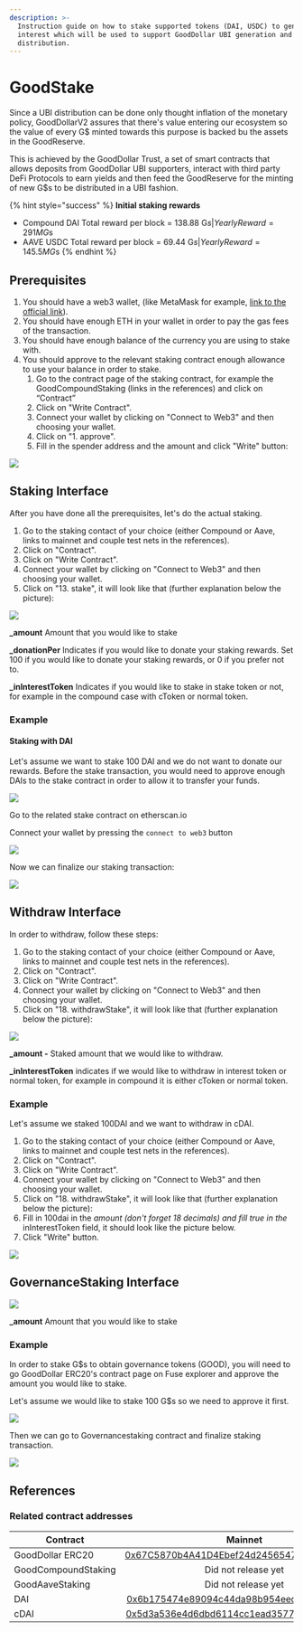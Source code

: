```yaml
---
description: >-
  Instruction guide on how to stake supported tokens (DAI, USDC) to generate
  interest which will be used to support GoodDollar UBI generation and
  distribution.
---
```


# GoodStake

Since a UBI distribution can be done only thought inflation of the monetary policy, GoodDollarV2 assures that there's value entering our ecosystem so the value of every G$ minted towards this purpose is backed bu the assets in the GoodReserve.

This is achieved by the GoodDollar Trust, a set of smart contracts that allows deposits from GoodDollar UBI supporters, interact with third party DeFi Protocols to earn yields and then feed the GoodReserve for the minting of new G$s to be distributed in a UBI fashion.

{% hint style="success" %}
**Initial staking rewards**

* Compound DAI Total reward per block = 138.88 G$s | Yearly Reward = 291M G$s
* AAVE USDC Total reward per block = 69.44 G$s | Yearly Reward = 145.5M G$s
{% endhint %}

## Prerequisites

1. You should have a web3 wallet, (like MetaMask for example, [link to the official link](https://www.google.com/url?q=https://metamask.io/\&sa=D\&source=editors\&ust=1634809220729000\&usg=AOvVaw3sIQw4vzOnSgl4wX-4lv4E)).
2. You should have enough ETH in your wallet in order to pay the gas fees of the transaction.
3. You should have enough balance of the currency you are using to stake with.
4. You should approve to the relevant staking contract enough allowance to use your balance in order to stake.
   1. Go to the contract page of the staking contract, for example the GoodCompoundStaking (links in the references) and click on “Contract”
   2. Click on "Write Contract".
   3. Connect your wallet by clicking on "Connect to Web3" and then choosing your wallet.
   4. Click on "1. approve".
   5. Fill in the spender address and the amount and click "Write" button:

![](<../.gitbook/assets/Screenshot 2021-09-20 at 21.33.25.png>)

## Staking Interface

After you have done all the prerequisites, let's do the actual staking.

1. Go to the staking contact of your choice (either Compound or Aave, links to mainnet and couple test nets in the references).
2. Click on "Contract".
3. Click on "Write Contract".
4. Connect your wallet by clicking on "Connect to Web3" and then choosing your wallet.
5. Click on "13. stake", it will look like that (further explanation below the picture):

![](<../.gitbook/assets/Screenshot 2021-09-20 at 21.25.52.png>)

**\_amount** Amount that you would like to stake

**\_donationPer** Indicates if you would like to donate your staking rewards. Set 100 if you would like to donate your staking rewards, or 0 if you prefer not to.

**\_inInterestToken** Indicates if you would like to stake in stake token or not, for example in the compound case with cToken or normal token.

### Example

#### Staking with DAI

Let's assume we want to stake 100 DAI and we do not want to donate our rewards. Before the stake transaction, you would need to approve enough DAIs to the stake contract in order to allow it to transfer your funds.

![](<../.gitbook/assets/Screenshot 2021-09-20 at 21.33.25.png>)

Go to the related stake contract on etherscan.io

Connect your wallet by pressing the `connect to web3` button&#x20;

![](<../.gitbook/assets/image (1).png>)

Now we can finalize our staking transaction:

![](<../.gitbook/assets/Screenshot 2021-09-20 at 21.37.30.png>)

## Withdraw Interface

In order to withdraw, follow these steps:

1. Go to the staking contact of your choice (either Compound or Aave, links to mainnet and couple test nets in the references).
2. Click on "Contract".
3. Click on "Write Contract".
4. Connect your wallet by clicking on "Connect to Web3" and then choosing your wallet.
5. Click on "18. withdrawStake", it will look like that (further explanation below the picture):

![](<../.gitbook/assets/Screenshot 2021-09-20 at 21.39.18.png>)

**\_amount -** Staked amount that we would like to withdraw.&#x20;

**\_inInterestToken** indicates if we would like to withdraw in interest token or normal token, for example in compound it is either cToken or normal token.

### Example

Let's assume we staked 100DAI and we want to withdraw in cDAI.

1. Go to the staking contact of your choice (either Compound or Aave, links to mainnet and couple test nets in the references).
2. Click on "Contract".
3. Click on "Write Contract".
4. Connect your wallet by clicking on "Connect to Web3" and then choosing your wallet.
5. Click on "18. withdrawStake", it will look like that (further explanation below the picture):
6. Fill in 100dai in the _amount (don't forget 18 decimals) and fill true in the_ inInterestToken field, it should look like the picture below.
7. Click "Write" button.

![](<../.gitbook/assets/Screenshot 2021-09-20 at 21.42.16.png>)



## **GovernanceStaking Interface**

![](<../.gitbook/assets/Screenshot 2021-09-21 at 19.59.07.png>)

**\_amount** Amount that you would like to stake

### Example

In order to stake G$s to obtain governance tokens (GOOD), you will need to go GoodDollar ERC20's contract page on Fuse explorer and approve the amount you would like to stake.

Let's assume we would like to stake 100 G$s so we need to approve it first.

![](<../.gitbook/assets/Screenshot 2021-09-22 at 12.46.56.png>)

Then we can go to Governancestaking contract and finalize staking transaction.

![](<../.gitbook/assets/Screenshot 2021-09-22 at 12.49.00.png>)

## References

### Related contract addresses

| **Contract**        |                                                        Mainnet                                                        | Kovan                                                                                                                                     | Ropsten                                                                                                                            |
| ------------------- | :-------------------------------------------------------------------------------------------------------------------: | ----------------------------------------------------------------------------------------------------------------------------------------- | ---------------------------------------------------------------------------------------------------------------------------------- |
| GoodDollar ERC20    | [0x67C5870b4A41D4Ebef24d2456547A03F1f3e094B](https://etherscan.io/address/0x67C5870b4A41D4Ebef24d2456547A03F1f3e094B) | [0x46183b8822BB7Cbf27E10A1acc95DfB3b5f0ec79](https://kovan.etherscan.io/address/0x46183b8822BB7Cbf27E10A1acc95DfB3b5f0ec79)               | [0x4738C5e91C4F809da21DD0Df4B5aD5f699878C1c](https://ropsten.etherscan.io/address/0x4738C5e91C4F809da21DD0Df4B5aD5f699878C1c)      |
| GoodCompoundStaking |                                                  Did not release yet                                                  | [0xbc371C5c98D40De18382E3e0Eeb58805d76D3D50](https://kovan.etherscan.io/address/0xbc371c5c98d40de18382e3e0eeb58805d76d3d50#writeContract) | [0x410c9c4688B3f1f065c41F2b86BEc673A9bb7171](https://ropsten.etherscan.io/address/0x410c9c4688B3f1f065c41F2b86BEc673A9bb7171#code) |
| GoodAaveStaking     |                                                  Did not release yet                                                  | [0x97336539bF2ab85ED83e63f294af113A7A110Cd3](https://kovan.etherscan.io/address/0x97336539bF2ab85ED83e63f294af113A7A110Cd3)               |                                                                                                                                    |
| DAI                 |  [0x6b175474e89094c44da98b954eedeac495271d0f](https://etherscan.io/token/0x6b175474e89094c44da98b954eedeac495271d0f)  | [0x4f96fe3b7a6cf9725f59d353f723c1bdb64ca6aa](https://kovan.etherscan.io/address/0x4f96fe3b7a6cf9725f59d353f723c1bdb64ca6aa#code)          | [0xB5E5D0F8C0cbA267CD3D7035d6AdC8eBA7Df7Cdd](https://ropsten.etherscan.io/address/0xB5E5D0F8C0cbA267CD3D7035d6AdC8eBA7Df7Cdd)      |
| cDAI                |  [0x5d3a536e4d6dbd6114cc1ead35777bab948e3643](https://etherscan.io/token/0x5d3a536e4d6dbd6114cc1ead35777bab948e3643)  | [0xf0d0eb522cfa50b716b3b1604c4f0fa6f04376ad](https://kovan.etherscan.io/address/0xf0d0eb522cfa50b716b3b1604c4f0fa6f04376ad)               |                                                                                                                                    |





